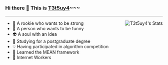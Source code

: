 ### Hi there 👋 This is [T3t5uy4](https://t3t5uy4.github.io/about/)~~~

---

<img align="right" href="https://github.com/T3t5uy4"
     src="https://github-readme-stats.vercel.app/api?username=T3t5uy4&show_icons=true&theme=prussian"
     alt="T3t5uy4's Stats" >

- :clown_face: A rookie who wants to be strong
- :dizzy: A person who wants to be funny
- :alien: A soul with an idea
- :orange_book: Studying for a postgraduate degree
- :bulb: Having participated in algorithm competition
- :rocket: Learned the MEAN framework
- :construction_worker: Internet Workers


<!-- 
**T3t5uy4/T3t5uy4** is a ✨ _special_ ✨ repository because its `README.md` (this file) appears on your GitHub profile.

Here are some ideas to get you started:

- 🔭 I’m currently working on ...
- 🌱 I’m currently learning ...
- 👯 I’m looking to collaborate on ...
- 🤔 I’m looking for help with ...
- 💬 Ask me about ...
- 📫 How to reach me: ...
- 😄 Pronouns: ...
- ⚡ Fun fact: ...

 -->

